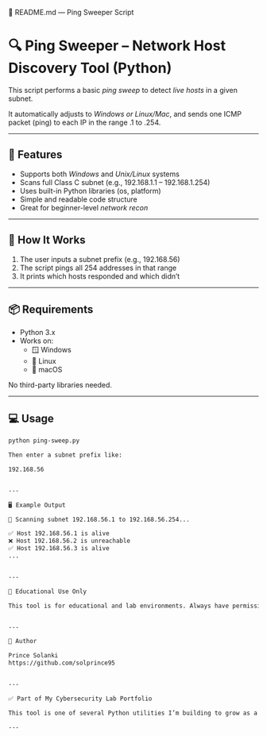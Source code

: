 📄 README.md — Ping Sweeper Script

# 🔍 Ping Sweeper – Network Host Discovery Tool (Python)

This script performs a basic *ping sweep* to detect *live hosts* in a given subnet.

It automatically adjusts to *Windows or Linux/Mac*, and sends one ICMP packet (ping) to each IP in the range .1 to .254.

---

## 🚀 Features

- Supports both *Windows* and *Unix/Linux* systems
- Scans full Class C subnet (e.g., 192.168.1.1 – 192.168.1.254)
- Uses built-in Python libraries (os, platform)
- Simple and readable code structure
- Great for beginner-level *network recon*

---

## 🧠 How It Works

1. The user inputs a subnet prefix (e.g., 192.168.56)
2. The script pings all 254 addresses in that range
3. It prints which hosts responded and which didn’t

---

## 📦 Requirements

- Python 3.x
- Works on:
  - 🪟 Windows
  - 🐧 Linux
  - 🍎 macOS

No third-party libraries needed.

---

## 💻 Usage

```bash
python ping-sweep.py

Then enter a subnet prefix like:

192.168.56


---

🖥️ Example Output

🔎 Scanning subnet 192.168.56.1 to 192.168.56.254...

✅ Host 192.168.56.1 is alive
❌ Host 192.168.56.2 is unreachable
✅ Host 192.168.56.3 is alive
...


---

🔐 Educational Use Only

This tool is for educational and lab environments. Always have permission before scanning networks.


---

🧠 Author

Prince Solanki
https://github.com/solprince95 


---

✅ Part of My Cybersecurity Lab Portfolio

This tool is one of several Python utilities I’m building to grow as a blue team analyst. You can find more in my script-tools repo.

---
